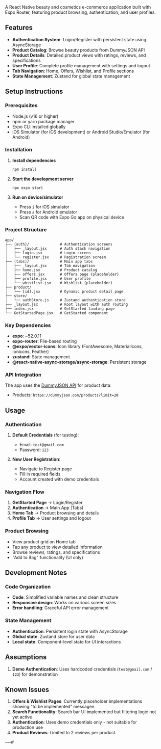 A React Native beauty and cosmetics e-commerce application built with Expo Router, featuring product browsing, authentication, and user profiles.

## Features

- **Authentication System**: Login/Register with persistent state using AsyncStorage
- **Product Catalog**: Browse beauty products from DummyJSON API
- **Product Details**: Detailed product views with ratings, reviews, and specifications
- **User Profile**: Complete profile management with settings and logout
- **Tab Navigation**: Home, Offers, Wishlist, and Profile sections
- **State Management**: Zustand for global state management

## Setup Instructions

### Prerequisites

- Node.js (v16 or higher)
- npm or yarn package manager
- Expo CLI installed globally
- iOS Simulator (for iOS development) or Android Studio/Emulator (for Android)

### Installation

1. **Install dependencies**
   ```bash
   npm install
   ```

2. **Start the development server**
   ```bash
   npx expo start
   ```

3. **Run on device/simulator**
   - Press `i` for iOS simulator
   - Press `a` for Android emulator
   - Scan QR code with Expo Go app on physical device

### Project Structure

```
app/
├── (auth)/              # Authentication screens
│   ├── _layout.jsx      # Auth stack navigation
│   ├── login.jsx        # Login screen
│   └── register.jsx     # Registration screen
├── (tabs)/              # Main app tabs
│   ├── _layout.jsx      # Tab navigation
│   ├── home.jsx         # Product catalog
│   ├── offers.jsx       # Offers page (placeholder)
│   ├── profile.jsx      # User profile
│   └── whistlist.jsx    # Wishlist (placeholder)
├── product/
│   └── [id].jsx         # Dynamic product detail page
├── store/
│   └── authStore.js     # Zustand authentication store
├── _layout.jsx          # Root layout with auth routing
├── index.jsx            # GetStarted landing page
└── GetStartedPage.jsx   # GetStarted component
```

### Key Dependencies

- **expo**: ~52.0.11
- **expo-router**: File-based routing
- **@expo/vector-icons**: Icon library (FontAwesome, MaterialIcons, Ionicons, Feather)
- **zustand**: State management
- **@react-native-async-storage/async-storage**: Persistent storage

### API Integration

The app uses the [DummyJSON API](https://dummyjson.com) for product data:
- Products: `https://dummyjson.com/products?limit=20`

## Usage

### Authentication

1. **Default Credentials** (for testing):
   - Email: `test@gmail.com`
   - Password: `123`

2. **New User Registration**:
   - Navigate to Register page
   - Fill in required fields
   - Account created with demo credentials

### Navigation Flow

1. **GetStarted Page** → Login/Register
2. **Authentication** → Main App (Tabs)
3. **Home Tab** → Product browsing and details
4. **Profile Tab** → User settings and logout

### Product Browsing

- View product grid on Home tab
- Tap any product to view detailed information
- Browse reviews, ratings, and specifications
- "Add to Bag" functionality (UI only)

## Development Notes

### Code Organization

- **Code**: Simplified variable names and clean structure
- **Responsive design**: Works on various screen sizes
- **Error handling**: Graceful API error management

### State Management

- **Authentication**: Persistent login state with AsyncStorage
- **Global state**: Zustand store for user data
- **Local state**: Component-level state for UI interactions

## Assumptions

1. **Demo Authentication**: Uses hardcoded credentials (`test@gmail.com` / `123`) for demonstration


## Known Issues

1. **Offers & Wishlist Pages**: Currently placeholder implementations showing "to be implemented" messagen
2. **Search Functionality**: Search bar UI implemented but filtering logic not yet active
3. **Authentication**: Uses demo credentials only - not suitable for production use
4. **Product Reviews**: Limited to 2 reviews per product.




---#
